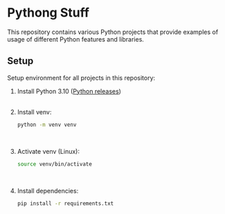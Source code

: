 # Pythong Stuff

This repository contains various Python projects that provide examples of
usage of different Python features and libraries.

## Setup

Setup environment for all projects in this repository:

1. Install Python 3.10 ([Python releases](https://www.python.org/downloads/))
   <br/><br/>

2. Install venv:
    ```bash
    python -m venv venv
    ```
   <br/>
3. Activate venv (Linux):
    ```bash
    source venv/bin/activate
    ```
   <br/>
4. Install dependencies:
    ```bash
    pip install -r requirements.txt
    ```
